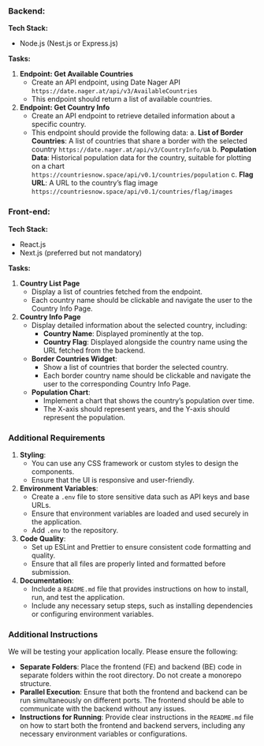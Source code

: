 ### Backend:

**Tech Stack:**

- Node.js (Nest.js or Express.js)

**Tasks:**

1. **Endpoint: Get Available Countries**
    - Create an API endpoint, using Date Nager API `https://date.nager.at/api/v3/AvailableCountries`
    - This endpoint should return a list of available countries.
2. **Endpoint: Get Country Info**
    - Create an API endpoint to retrieve detailed information about a specific country.
    - This endpoint should provide the following data:
    a. **List of Border Countries**: A list of countries that share a border with the selected country `https://date.nager.at/api/v3/CountryInfo/UA`
    b. **Population Data**: Historical population data for the country, suitable for plotting on a chart `https://countriesnow.space/api/v0.1/countries/population`
    c. **Flag URL**: A URL to the country’s flag image `https://countriesnow.space/api/v0.1/countries/flag/images`

### Front-end:

**Tech Stack:**

- React.js
- Next.js (preferred but not mandatory)

**Tasks:**

1. **Country List Page**
    - Display a list of countries fetched from the endpoint.
    - Each country name should be clickable and navigate the user to the Country Info Page.
2. **Country Info Page**
    - Display detailed information about the selected country, including:
        - **Country Name**: Displayed prominently at the top.
        - **Country Flag**: Displayed alongside the country name using the URL fetched from the backend.
    - **Border Countries Widget**:
        - Show a list of countries that border the selected country.
        - Each border country name should be clickable and navigate the user to the corresponding Country Info Page.
    - **Population Chart**:
        - Implement a chart that shows the country’s population over time.
        - The X-axis should represent years, and the Y-axis should represent the population.

### Additional Requirements

1. **Styling**:
    - You can use any CSS framework or custom styles to design the components.
    - Ensure that the UI is responsive and user-friendly.
2. **Environment Variables**:
    - Create a `.env` file to store sensitive data such as API keys and base URLs.
    - Ensure that environment variables are loaded and used securely in the application.
    - Add `.env` to the repository.
3. **Code Quality**:
    - Set up ESLint and Prettier to ensure consistent code formatting and quality.
    - Ensure that all files are properly linted and formatted before submission.
4. **Documentation**:
    - Include a `README.md` file that provides instructions on how to install, run, and test the application.
    - Include any necessary setup steps, such as installing dependencies or configuring environment variables.

### Additional Instructions

We will be testing your application locally. Please ensure the following:

- **Separate Folders**: Place the frontend (FE) and backend (BE) code in separate folders within the root directory. Do not create a monorepo structure.
- **Parallel Execution**: Ensure that both the frontend and backend can be run simultaneously on different ports. The frontend should be able to communicate with the backend without any issues.
- **Instructions for Running**: Provide clear instructions in the `README.md` file on how to start both the frontend and backend servers, including any necessary environment variables or configurations.